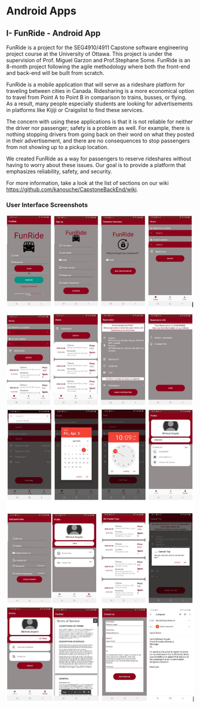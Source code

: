 # Android Apps
## I- FunRide - Android App
FunRide is a project for the SEG4910/4911 Capstone software engineering project course at the University of Ottawa. This project is under the supervision of Prof. Miguel Garzon and Prof.Stephane Some. FunRide is an 8-month project following the agile methodology where both the front-end and back-end will be built from scratch.

FunRide is a mobile application that will serve as a rideshare platform for traveling between cities in Canada. Ridesharing is a more economical option to travel from Point A to Point B in comparison to trains, busses, or flying. As a result, many people especially students are looking for advertisements in platforms like Kijiji or Craigslist to find these services.

The concern with using these applications is that it is not reliable for neither the driver nor passenger; safety is a problem as well. For example, there is nothing stopping drivers from going back on their word on what they posted in their advertisement, and there are no consequences to stop passengers from not showing up to a pickup location.

We created FunRide as a way for passengers to reserve rideshares without having to worry about these issues. Our goal is to provide a platform that emphasizes reliability, safety, and security.

For more information, take a look at the list of sections on our wiki https://github.com/kanouche/CapstoneBackEnd/wiki.

### User Interface Screenshots
![](images/FunRide_UI_1.JPG)
![](images/FunRide_UI_2.JPG)
![](images/FunRide_UI_3.JPG)

